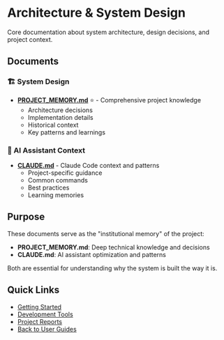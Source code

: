 # Architecture & System Design

Core documentation about system architecture, design decisions, and project context.

## Documents

### 🏗️ System Design
- **[PROJECT_MEMORY.md](./PROJECT_MEMORY.md)** ⭐ - Comprehensive project knowledge
  - Architecture decisions
  - Implementation details
  - Historical context
  - Key patterns and learnings

### 🤖 AI Assistant Context
- **[CLAUDE.md](./CLAUDE.md)** - Claude Code context and patterns
  - Project-specific guidance
  - Common commands
  - Best practices
  - Learning memories

## Purpose

These documents serve as the "institutional memory" of the project:
- **PROJECT_MEMORY.md**: Deep technical knowledge and decisions
- **CLAUDE.md**: AI assistant optimization and patterns

Both are essential for understanding why the system is built the way it is.

## Quick Links

- [Getting Started](../getting-started/)
- [Development Tools](../development/)
- [Project Reports](../project-reports/)
- [Back to User Guides](..)
